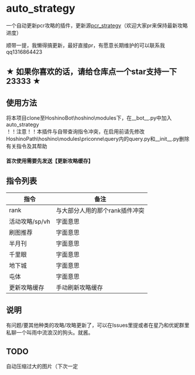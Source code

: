 # auto_strategy
一个自动更新pcr攻略的插件，更新源[pcr_strategy](https://github.com/SonderXiaoming/pcr_strategy)（欢迎大家pr来保持最新攻略进度）

顺带一提，我懒得搞更新，最好直接pr，有愿意长期维护的可以联系我qq1316864423

## ★ 如果你喜欢的话，请给仓库点一个star支持一下23333 ★

## 使用方法
将本项目clone至HoshinoBot\hoshino\modules下，在__bot__.py中加入auto_strategy  
！！注意！！本插件与自带查询指令冲突，在启用前请先修改HoshinoPath\hoshino\modules\priconne\query内的query.py和__init__.py删除有关指令及其帮助   

#### 首次使用需要先发送【更新攻略缓存】

## 指令列表
| 指令 | 备注 |
| ------ | ------- |
| rank           | 与大部分人用的那个rank插件冲突 |
| 活动攻略/sp/vh | 字面意思                       |
| 刷图推荐       | 字面意思                       |
| 半月刊         | 字面意思                       |
| 千里眼         | 字面意思                       |
| 地下城         | 字面意思                       |
| 屯体           | 字面意思                       |
| 更新攻略缓存   | 手动刷新攻略缓存               |
## 说明
有问题/要其他种类的攻略/攻略更新了，可以在Issues里提或者在星乃和优妮群里私聊一个叫雨中流浪汉的狗头。就酱。

## TODO
自动压缩过大的图片（下次一定

